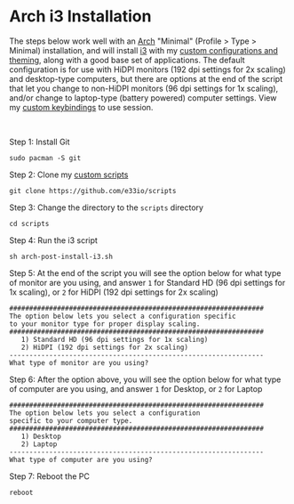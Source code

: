 # Arch i3 Installation

The steps below work well with an [Arch](https://wiki.archlinux.org/title/Archinstall) "Minimal" (Profile > Type > Minimal) installation, and will install [i3](https://i3wm.org) with my [custom configurations and theming](https://github.com/e33io/dotfiles), along with a good base set of applications. The default configuration is for use with HiDPI monitors (192 dpi settings for 2x scaling) and desktop-type computers, but there are options at the end of the script that let you change to non-HiDPI monitors (96 dpi settings for 1x scaling), and/or change to laptop-type (battery powered) computer settings. View my [custom keybindings](https://github.com/e33io/reference-wiki/tree/main/keybindings/i3-keybindings.md) to use session.

&nbsp;

Step 1: Install Git
```
sudo pacman -S git
```

Step 2: Clone my [custom scripts](https://github.com/e33io/scripts)
```
git clone https://github.com/e33io/scripts
```

Step 3: Change the directory to the `scripts` directory
```
cd scripts
```

Step 4: Run the i3 script
```
sh arch-post-install-i3.sh
```

Step 5: At the end of the script you will see the option below for what type of monitor are you using, and answer `1` for Standard HD (96 dpi settings for 1x scaling), or `2` for HiDPI (192 dpi settings for 2x scaling)
```
################################################################
The option below lets you select a configuration specific
to your monitor type for proper display scaling.
################################################################
   1) Standard HD (96 dpi settings for 1x scaling)
   2) HiDPI (192 dpi settings for 2x scaling)
----------------------------------------------------------------
What type of monitor are you using?
```

Step 6: After the option above, you will see the option below for what type of computer are you using, and answer `1` for Desktop, or `2` for Laptop
```
################################################################
The option below lets you select a configuration
specific to your computer type.
################################################################
   1) Desktop
   2) Laptop
----------------------------------------------------------------
What type of computer are you using?
```

Step 7: Reboot the PC
```
reboot
```

&nbsp;
